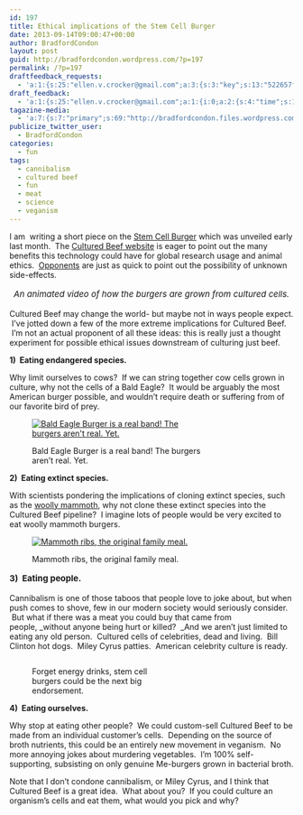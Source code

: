 ```yaml
---
id: 197
title: Ethical implications of the Stem Cell Burger
date: 2013-09-14T09:00:47+00:00
author: BradfordCondon
layout: post
guid: http://bradfordcondon.wordpress.com/?p=197
permalink: /?p=197
draftfeedback_requests:
  - 'a:1:{s:25:"ellen.v.crocker@gmail.com";a:3:{s:3:"key";s:13:"522657f373e42";s:4:"time";s:10:"1378244595";s:7:"user_id";s:8:"37172565";}}'
draft_feedback:
  - 'a:1:{s:25:"ellen.v.crocker@gmail.com";a:1:{i:0;a:2:{s:4:"time";s:10:"1378245722";s:7:"content";s:443:" Hehehe ok I see what you mean...  I like it, but it sounds like you want to show off science writing ability as well as creativity.  Maybe if you have a couple paragraphs on the science behind it before getting silly with possible scenarios?  Like a little about the technology involved and then summarize the potential benefits/ unknown-side effects that other people have proposed?  (The video is great, just a quick summary in your words?)";}}}'
tagazine-media:
  - 'a:7:{s:7:"primary";s:69:"http://bradfordcondon.files.wordpress.com/2013/09/flintstonesribs.jpg";s:6:"images";a:2:{s:61:"http://bradfordcondon.files.wordpress.com/2013/09/300x300.jpg";a:6:{s:8:"file_url";s:61:"http://bradfordcondon.files.wordpress.com/2013/09/300x300.jpg";s:5:"width";i:300;s:6:"height";i:300;s:4:"type";s:5:"image";s:4:"area";i:90000;s:9:"file_path";b:0;}s:69:"http://bradfordcondon.files.wordpress.com/2013/09/flintstonesribs.jpg";a:6:{s:8:"file_url";s:69:"http://bradfordcondon.files.wordpress.com/2013/09/flintstonesribs.jpg";s:5:"width";i:453;s:6:"height";i:306;s:4:"type";s:5:"image";s:4:"area";i:138618;s:9:"file_path";b:0;}}s:6:"videos";a:0:{}s:11:"image_count";i:3;s:6:"author";s:8:"37172565";s:7:"blog_id";s:8:"51189331";s:9:"mod_stamp";s:19:"2013-09-04 15:23:53";}'
publicize_twitter_user:
  - BradfordCondon
categories:
  - fun
tags:
  - cannibalism
  - cultured beef
  - fun
  - meat
  - science
  - veganism
---
```

I am  writing a short piece on the [Stem Cell Burger](http://www.cnn.com/2013/08/05/world/europe/europe-stem-cell-burger-ott) which was unveiled early last month.  The [Cultured Beef website](http://culturedbeef.net/) is eager to point out the many benefits this technology could have for global research usage and animal ethics.  [Opponents](http://www.huffingtonpost.com/paul-knoepfler/test-tube-burger_b_3726288.html) are just as quick to point out the possibility of unknown side-effects.

<span class="embed-youtube" style="text-align:center; display: block;"></span>

<p style="text-align:center;">
  <em style="font-size:15px;line-height:1.6;"><span style="font-size:15px;line-height:1.6;">An animated video of how the burgers are grown from cultured cells.</span></em>
</p>

<p style="text-align:left;">
  Cultured Beef may change the world- but maybe not in ways people expect.  I&#8217;ve jotted down a few of the more extreme implications for Cultured Beef.  I&#8217;m not an actual proponent of all these ideas: this is really just a thought experiment for possible ethical issues downstream of culturing just beef.
</p>

**1)  Eating endangered species.**

Why limit ourselves to cows?  If we can string together cow cells grown in culture, why not the cells of a Bald Eagle?  It would be arguably the most American burger possible, and wouldn&#8217;t require death or suffering from of our favorite bird of prey.<figure id="attachment_210" style="width: 300px" class="wp-caption aligncenter">

[<img class="size-full wp-image-210" alt="Bald Eagle Burger is a real band!  The burgers aren't real.  Yet." src="https://i0.wp.com/www.bradfordcondon.com/wp-content/uploads/2013/09/300x300.jpg?fit=300%2C300" srcset="https://i0.wp.com/www.bradfordcondon.com/wp-content/uploads/2013/09/300x300.jpg?w=300 300w, https://i0.wp.com/www.bradfordcondon.com/wp-content/uploads/2013/09/300x300.jpg?resize=150%2C150 150w" sizes="(max-width: 300px) 100vw, 300px" data-recalc-dims="1" />](https://myspace.com/baldeagleburger/music/songs)<figcaption class="wp-caption-text">Bald Eagle Burger is a real band! The burgers aren&#8217;t real. Yet.</figcaption></figure> 

**2)  Eating extinct species.**

With scientists pondering the implications of cloning extinct species, such as the [woolly mammoth](http://newsfeed.time.com/2012/03/14/the-woolly-mammoths-return-scientists-plan-to-clone-extinct-creature/), why not clone these extinct species into the Cultured Beef pipeline?  I imagine lots of people would be very excited to eat woolly mammoth burgers.<figure id="attachment_209" style="width: 300px" class="wp-caption aligncenter">

[<img class="size-medium wp-image-209" alt="Mammoth ribs, the original family meal." src="https://i2.wp.com/www.bradfordcondon.com/wp-content/uploads/2013/09/flintstonesribs-300x203.jpg?fit=300%2C202" srcset="https://i2.wp.com/www.bradfordcondon.com/wp-content/uploads/2013/09/flintstonesribs.jpg?w=453 453w, https://i2.wp.com/www.bradfordcondon.com/wp-content/uploads/2013/09/flintstonesribs.jpg?resize=300%2C203 300w" sizes="(max-width: 300px) 100vw, 300px" data-recalc-dims="1" />](https://i2.wp.com/www.bradfordcondon.com/wp-content/uploads/2013/09/flintstonesribs.jpg)<figcaption class="wp-caption-text">Mammoth ribs, the original family meal.</figcaption></figure> 

**<span style="font-size:15px;line-height:1.6;">3)  Eating people.</span>**

Cannibalism is one of those taboos that people love to joke about, but when push comes to shove, few in our modern society would seriously consider.  But what if there was a meat you could buy that came from people, _without anyone being hurt or killed?  _And we aren&#8217;t just limited to eating any old person.  Cultured cells of celebrities, dead and living.  Bill Clinton hot dogs.  Miley Cyrus patties.  American celebrity culture is ready.<figure style="width: 207px" class="wp-caption aligncenter">

[<img alt="" src="https://i2.wp.com/3.bp.blogspot.com/-zpL8KOupGIo/UR9KtdD9T6I/AAAAAAAAAzU/4KfZRfwLbA4/s320/miley-cyrus-quiff.jpg?resize=207%2C320" data-recalc-dims="1" />](https://i2.wp.com/3.bp.blogspot.com/-zpL8KOupGIo/UR9KtdD9T6I/AAAAAAAAAzU/4KfZRfwLbA4/s320/miley-cyrus-quiff.jpg)<figcaption class="wp-caption-text">Forget energy drinks, stem cell burgers could be the next big endorsement.</figcaption></figure> 

**4)  Eating ourselves.**

Why stop at eating other people?  We could custom-sell Cultured Beef to be made from an individual customer&#8217;s cells.  Depending on the source of broth nutrients, this could be an entirely new movement in veganism.  No more annoying jokes about murdering vegetables.  I&#8217;m 100% self-supporting, subsisting on only genuine Me-burgers grown in bacterial broth.

Note that I don&#8217;t condone cannibalism, or Miley Cyrus, and I think that Cultured Beef is a great idea.  What about you?  If you could culture an organism&#8217;s cells and eat them, what would you pick and why?